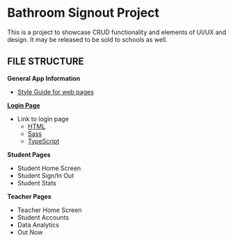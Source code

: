 # Bathroom Signout Project
This is a project to showcase CRUD functionality and elements of UI/UX and design. It may be released to be sold to schools as well.

## FILE STRUCTURE

**General App Information**
  - [Style Guide for web pages](https://docs.google.com/presentation/d/1rynpUgjjog3jJAoga3Uvs_YRDDeaC3VPudScIID5jlY/edit?usp=sharing)
  

**[Login Page](https://github.com/bmurray314/Bathroom-Signout-Project/tree/master/login%20page)**
  - Link to login page
    - [HTML]()
    - [Sass]()
    - [TypeScript]()

**Student Pages**
  - Student Home Screen
  - Student Sign/In Out
  - Student Stats

**Teacher Pages**
  - Teacher Home Screen
  - Student Accounts
  - Data Analytics
  - Out Now
